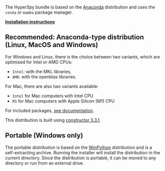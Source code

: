 The HyperSpy bundle is based on the [Anaconda](https://docs.anaconda.com/anaconda/) distribution and uses the `conda` or `mamba` package manager.

**[Installation instructions](https://hyperspy-bundle.readthedocs.io/en/latest/install.html)**

## Recommended: Anaconda-type distribution (Linux, MacOS and Windows)

For Windows and Linux, there is the choice between two variants, which are optimised for Intel or AMD CPUs:
- `Intel`: with the MKL libraries,
- `AMD`: with the openblas libraries.

For Mac, there are also two variants available:
- `Intel` for Mac computers with Intel CPU
- `M1` for Mac computers with Apple Silicon (M1) CPU

For included packages, [see documentation](https://hyperspy-bundle.readthedocs.io/en/latest/index.html#included-software-and-libraries).

This distribution is built using [constructor 3.3.1](https://github.com/conda/constructor).

## Portable (Windows only)
The portable distribution is based on the [WinPython](https://winpython.github.io) distribution and is a self-extracting archive. Running the installer will install the distribution in the current directory. Since the distribution is portable, it can be moved to any directory or run from an external drive.


